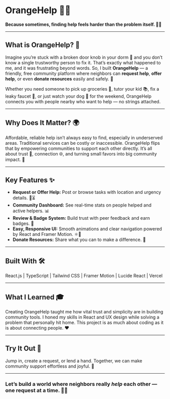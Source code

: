 # OrangeHelp 🚀🧡

**Because sometimes, finding help feels harder than the problem itself. 😤🔧**

---

## What is OrangeHelp? 🤔  
Imagine you’re stuck with a broken door knob in your dorm 🚪 and you don’t know a single trustworthy person to fix it. That’s exactly what happened to me, and it was frustrating beyond words. So, I built **OrangeHelp** — a friendly, free community platform where neighbors can **request help**, **offer help**, or even **donate resources** easily and safely. 🙌

Whether you need someone to pick up groceries 🛒, tutor your kid 📚, fix a leaky faucet 🚰, or just watch your dog 🐶 for the weekend, OrangeHelp connects you with people nearby who want to help — no strings attached.

---

## Why Does It Matter? 🌍  
Affordable, reliable help isn’t always easy to find, especially in underserved areas. Traditional services can be costly or inaccessible. OrangeHelp flips that by empowering communities to support each other directly. It’s all about trust 🤝, connection 🌐, and turning small favors into big community impact. 💪

---

## Key Features ✨  
- **Request or Offer Help:** Post or browse tasks with location and urgency details. 📍⏳  
- **Community Dashboard:** See real-time stats on people helped and active helpers. 📊  
- **Review & Badge System:** Build trust with peer feedback and earn badges. 🏅  
- **Easy, Responsive UI:** Smooth animations and clear navigation powered by React and Framer Motion. ⚛️🎨  
- **Donate Resources:** Share what you can to make a difference. 🎁

---

## Built With 🛠️  
React.js | TypeScript | Tailwind CSS | Framer Motion | Lucide React | Vercel

---

## What I Learned 🎓  
Creating OrangeHelp taught me how vital trust and simplicity are in building community tools. I honed my skills in React and UX design while solving a problem that personally hit home. This project is as much about coding as it is about connecting people. ❤️

---

## Try It Out 🚀  
Jump in, create a request, or lend a hand. Together, we can make community support effortless and joyful. 🤗

---

### Let’s build a world where neighbors really *help* each other — one request at a time. 🧡🤝
